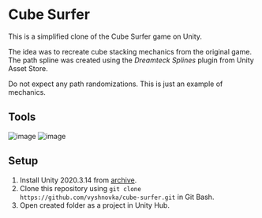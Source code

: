 # Cube Surfer

This is a simplified clone of the Cube Surfer game on Unity.

The idea was to recreate cube stacking mechanics from the original game.    
The path spline was created using the *Dreamteck Splines* plugin from Unity Asset Store.

Do not expect any path randomizations. This is just an example of mechanics.

## Tools

![image](https://img.shields.io/badge/Unity-100000?style=for-the-badge&logo=unity&logoColor=white) 
![image](https://img.shields.io/badge/C%23-239120?style=for-the-badge&logo=c-sharp&logoColor=white) 

## Setup

1. Install Unity 2020.3.14 from [archive](https://unity3d.com/get-unity/download/archive).    
2. Clone this repository using `git clone https://github.com/vyshnovka/cube-surfer.git` in Git Bash.    
3. Open created folder as a project in Unity Hub.    

